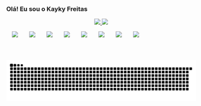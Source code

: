 ### Olá! Eu sou o Kayky Freitas

<div align="center">
  <a href="https://github.com/kaykyFreitas">
  <img height="160em" src="https://github-readme-stats.vercel.app/api?username=kaykyFreitas&show_icons=true&theme=dracula&include_all_commits=true&count_private=true"/>
  <img height="160em" src="https://github-readme-stats.vercel.app/api/top-langs/?username=kaykyFreitas&layout=compact&langs_count=7&theme=dracula"/>
</div>
  
<div style="widhth:100%; display:flex; text-align:center;">
  
  <img style="width=:32px; height:32px; margin:15px" src="https://cdn.jsdelivr.net/gh/devicons/devicon/icons/html5/html5-original.svg" />
  <img style="width=:32px; height:32px; margin:15px" src="https://cdn.jsdelivr.net/gh/devicons/devicon/icons/css3/css3-original.svg" />
  <img style="width=:32px; height:32px; margin:15px" src="https://cdn.jsdelivr.net/gh/devicons/devicon/icons/javascript/javascript-original.svg" />
  <img style="width=:32px; height:32px; margin:15px" src="https://cdn.jsdelivr.net/gh/devicons/devicon/icons/react/react-original.svg" />
  <img style="width=:32px; height:32px; margin:15px" src="https://cdn.jsdelivr.net/gh/devicons/devicon/icons/nextjs/nextjs-original.svg" />
  <img style="width=:32px; height:32px; margin:15px" src="https://cdn.jsdelivr.net/gh/devicons/devicon/icons/nodejs/nodejs-original.svg" />
  <img style="width=:32px; height:32px; margin:15px" src="https://cdn.jsdelivr.net/gh/devicons/devicon/icons/php/php-original.svg" />
  <img style="width=:32px; height:32px; margin:15px" src="https://cdn.jsdelivr.net/gh/devicons/devicon/icons/laravel/laravel-plain.svg" />
  
</div>
  
  ##

  ![Snake animation](https://github.com/kaykyFreitas/kaykyFreitas/blob/output/github-contribution-grid-snake.svg)
  
<!--
**kaykyFreitas/kaykyFreitas** is a ✨ _special_ ✨ repository because its `README.md` (this file) appears on your GitHub profile.

Here are some ideas to get you started:

- 🔭 I’m currently working on ...
- 🌱 I’m currently learning ...
- 👯 I’m looking to collaborate on ...
- 🤔 I’m looking for help with ...
- 💬 Ask me about ...
- 📫 How to reach me: ...
- 😄 Pronouns: ...
- ⚡ Fun fact: ...
-->
